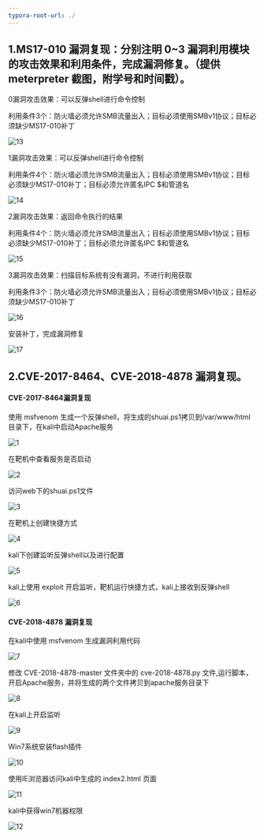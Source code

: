 ```yaml
---
typora-root-url: ./
---
```


## 1.MS17-010 漏洞复现：分别注明 0~3 漏洞利用模块的攻击效果和利用条件，完成漏洞修复。（提供 meterpreter 截图，附学号和时间戳）。

0漏洞攻击效果：可以反弹shell进行命令控制

利用条件3个：防火墙必须允许SMB流量出入；目标必须使用SMBv1协议；目标必须缺少MS17-010补丁

![13](/13.png)

1漏洞攻击效果：可以反弹shell进行命令控制

利用条件4个：防火墙必须允许SMB流量出入；目标必须使用SMBv1协议；目标必须缺少MS17-010补丁；目标必须允许匿名IPC $和管道名

![14](/14.png)

2漏洞攻击效果：返回命令执行的结果

利用条件4个：防火墙必须允许SMB流量出入；目标必须使用SMBv1协议；目标必须缺少MS17-010补丁；目标必须允许匿名IPC $和管道名

![15](/15.png)

3漏洞攻击效果：扫描目标系统有没有漏洞，不进行利用获取

利用条件3个：防火墙必须允许SMB流量出入；目标必须使用SMBv1协议；目标必须缺少MS17-010补丁

![16](/16.png)

安装补丁，完成漏洞修复

![17](/17.png)

## 2.CVE-2017-8464、CVE-2018-4878 漏洞复现。

#### CVE-2017-8464漏洞复现

使用 msfvenom 生成一个反弹shell，将生成的shuai.ps1拷贝到/var/www/html目录下，在kali中启动Apache服务

![1](/1.png)

在靶机中查看服务是否启动

![2](/2.png)

访问web下的shuai.ps1文件

![3](/3.png)

在靶机上创建快捷方式

![4](/4.png)

kali下创建监听反弹shell以及进行配置

![5](/5.png)

kali上使用 exploit 开启监听，靶机运行快捷方式，kali上接收到反弹shell

![6](/6.png)

#### CVE-2018-4878 漏洞复现

在kali中使用 msfvenom 生成漏洞利用代码

![7](/7.png)

修改 CVE-2018-4878-master 文件夹中的 cve-2018-4878.py 文件,运行脚本，开启Apache服务，并将生成的两个文件拷贝到apache服务目录下

![8](/8.png)

在kali上开启监听

![9](/9.png)

Win7系统安装flash插件

![10](/10.png)

使用IE浏览器访问kali中生成的 index2.html 页面

![11](/11.png)

kali中获得win7机器权限

![12](/12.png)